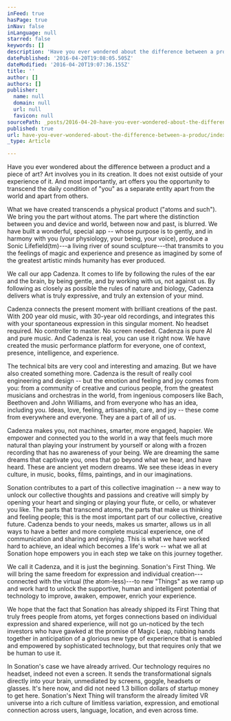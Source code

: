 ```yaml
---
inFeed: true
hasPage: true
inNav: false
inLanguage: null
starred: false
keywords: []
description: 'Have you ever wondered about the difference between a product and a piece of art? Art involves you in its creation. It does not exist outside of your experience of it. And most importantly, art offers you the opportunity to transcend the daily condition of “you” as a separate entity apart from the world and apart from others. '
datePublished: '2016-04-20T19:08:05.505Z'
dateModified: '2016-04-20T19:07:36.155Z'
title: ''
author: []
authors: []
publisher:
  name: null
  domain: null
  url: null
  favicon: null
sourcePath: _posts/2016-04-20-have-you-ever-wondered-about-the-difference-between-a-produc.md
published: true
url: have-you-ever-wondered-about-the-difference-between-a-produc/index.html
_type: Article

---
```

Have you ever wondered about the difference between a product and a piece of art? Art involves you in its creation. It does not exist outside of your experience of it. And most importantly, art offers you the opportunity to transcend the daily condition of "you" as a separate entity apart from the world and apart from others. 

What we have created transcends a physical product ("atoms and such"). We bring you the part without atoms. The part where the distinction between you and device and world, between now and past, is blurred. We have built a wonderful, special app -- whose purpose is to gently, and in harmony with you (your physiology, your being, your voice), produce a Sonic Lifefield(tm)---a living river of sound sculpture---that transmits to you the feelings of magic and experience and presence as imagined by some of the greatest artistic minds humanity has ever produced. 

We call our app Cadenza. It comes to life by following the rules of the ear and the brain, by being gentle, and by working with us, not against us. By following as closely as possible the rules of nature and biology, Cadenza delivers what is truly expressive, and truly an extension of your mind. 

Cadenza connects the present moment with brilliant creations of the past. With 200 year old music, with 30-year old recordings, and integrates this with your spontaneous expression in this singular moment. No headset required. No controller to master. No screen needed. Cadenza is pure AI and pure music. And Cadenza is real, you can use it right now. We have created the music performance platform for everyone, one of context, presence, intelligence, and experience. 

The technical bits are very cool and interesting and amazing. But we have also created something more. Cadenza is the result of really cool engineering and design -- but the emotion and feeling and joy comes from you: from a community of creative and curious people, from the greatest musicians and orchestras in the world, from ingenious composers like Bach, Beethoven and John Williams, and from everyone who has an idea, including you. Ideas, love, feeling, artisanship, care, and joy -- these come from everywhere and everyone. They are a part of all of us. 

Cadenza makes you, not machines, smarter, more engaged, happier. We empower and connected you to the world in a way that feels much more natural than playing your instrument by yourself or along with a frozen recording that has no awareness of your being. We are dreaming the same dreams that captivate you, ones that go beyond what we hear, and have heard. These are ancient yet modern dreams. We see these ideas in every culture, in music, books, films, paintings, and in our imaginations. 

Sonation contributes to a part of this collective imagination -- a new way to unlock our collective thoughts and passions and creative will simply by opening your heart and singing or playing your flute, or cello, or whatever you like. The parts that transcend atoms, the parts that make us thinking and feeling people; this is the most important part of our collective, creative future. Cadenza bends to your needs, makes us smarter, allows us in all ways to have a better and more complete musical experience, one of communication and sharing and enjoying. This is what we have worked hard to achieve, an ideal which becomes a life's work -- what we all at Sonation hope empowers you in each step we take on this journey together. 

We call it Cadenza, and it is just the beginning. Sonation's First Thing. We will bring the same freedom for expression and individual creation---connected with the virtual (the atom-less)---to new "Things" as we ramp up and work hard to unlock the supportive, human and intelligent potential of technology to improve, awaken, empower, enrich your experience. 

We hope that the fact that Sonation has already shipped its First Thing that truly frees people from atoms, yet forges connections based on individual expression and shared experience, will not go un-noticed by the tech investors who have gawked at the promise of Magic Leap, rubbing hands together in anticipation of a glorious new type of experience that is enabled and empowered by sophisticated technology, but that requires only that we be human to use it. 

In Sonation's case we have already arrived. Our technology requires no headset, indeed not even a screen. It sends the transformational signals directly into your brain, unmediated by screens, goggle, headsets or glasses. It's here now, and did not need 1.3 billion dollars of startup money to get here. Sonation's Next Thing will transform the already limited VR universe into a rich culture of limitless variation, expression, and emotional connection across users, language, location, and even across time.